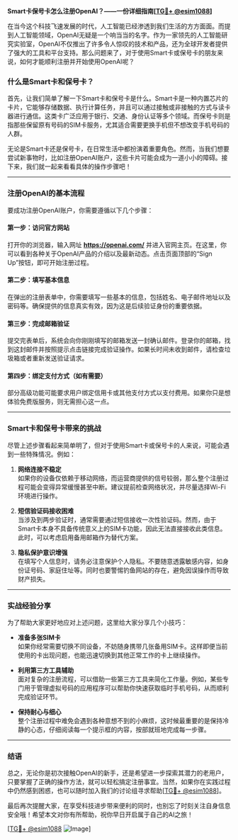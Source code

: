 **Smart卡保号卡怎么注册OpenAI？——一份详细指南[[TG💪+ @esim1088](https://t.me/s/esim1088)]**

在当今这个科技飞速发展的时代，人工智能已经渗透到我们生活的方方面面。而提到人工智能领域，OpenAI无疑是一个响当当的名字。作为一家领先的人工智能研究实验室，OpenAI不仅推出了许多令人惊叹的技术和产品，还为全球开发者提供了强大的工具和平台支持。那么问题来了，对于使用Smart卡或保号卡的朋友来说，如何才能顺利注册并开始使用OpenAI呢？

### 什么是Smart卡和保号卡？

首先，让我们简单了解一下Smart卡和保号卡是什么。Smart卡是一种内置芯片的卡片，它能够存储数据、执行计算任务，并且可以通过接触或非接触的方式与读卡器进行通信。这类卡广泛应用于银行、交通、身份认证等多个领域。而保号卡则是指那些保留原有号码的SIM卡服务，尤其适合需要更换手机但不想改变手机号码的人群。

无论是Smart卡还是保号卡，在日常生活中都扮演着重要角色。然而，当我们想要尝试新事物时，比如注册OpenAI账户，这些卡片可能会成为一道小小的障碍。接下来，我们就一起来看看具体的操作步骤吧！

---

### 注册OpenAI的基本流程

要成功注册OpenAI账户，你需要遵循以下几个步骤：

#### 第一步：访问官方网站
打开你的浏览器，输入网址 **https://openai.com/** 并进入官网主页。在这里，你可以看到各种关于OpenAI产品的介绍以及最新动态。点击页面顶部的“Sign Up”按钮，即可开始注册过程。

#### 第二步：填写基本信息
在弹出的注册表单中，你需要填写一些基本的信息，包括姓名、电子邮件地址以及密码等。确保提供的信息真实有效，因为这是后续验证身份的重要依据。

#### 第三步：完成邮箱验证
提交完表单后，系统会向你刚刚填写的邮箱发送一封确认邮件。登录你的邮箱，找到这封邮件并按照提示点击链接完成验证操作。如果长时间未收到邮件，请检查垃圾箱或者重新发送验证请求。

#### 第四步：绑定支付方式（如有需要）
部分高级功能可能要求用户绑定信用卡或其他支付方式以支付费用。如果你只是想体验免费版服务，则无需担心这一点。

---

### Smart卡和保号卡带来的挑战

尽管上述步骤看起来简单明了，但对于使用Smart卡或保号卡的人来说，可能会遇到一些特殊情况。例如：

1. **网络连接不稳定**  
   如果你的设备仅依赖于移动网络，而运营商提供的信号较弱，那么整个注册过程可能会变得异常缓慢甚至中断。建议提前检查网络状况，并尽量选择Wi-Fi环境进行操作。

2. **短信验证码接收困难**  
   当涉及到两步验证时，通常需要通过短信接收一次性验证码。然而，由于Smart卡本身不具备传统意义上的SIM卡功能，因此无法直接接收此类信息。此时，可以考虑启用备用邮箱作为替代方案。

3. **隐私保护意识增强**  
   在填写个人信息时，请务必注意保护个人隐私。不要随意透露敏感内容，如身份证号码、家庭住址等。同时也要警惕钓鱼网站的存在，避免因误操作而导致财产损失。

---

### 实战经验分享

为了帮助大家更好地应对上述问题，这里给大家分享几个小技巧：

- **准备多张SIM卡**  
  如果你经常需要切换不同设备，不妨随身携带几张备用SIM卡。这样即便当前使用的卡出现问题，也能迅速切换到其他正常工作的卡上继续操作。

- **利用第三方工具辅助**  
  面对复杂的注册流程，可以借助一些第三方工具来简化工作量。例如，某些专门用于管理虚拟号码的应用程序可以帮助你快速获取临时手机号码，从而顺利完成验证环节。

- **保持耐心与细心**  
  整个注册过程中难免会遇到各种意想不到的小麻烦，这时候最重要的是保持冷静的心态，仔细阅读每一个提示框的内容，按部就班地完成每一步骤。

---

### 结语

总之，无论你是初次接触OpenAI的新手，还是希望进一步探索其潜力的老用户，只要掌握了正确的操作方法，就可以轻松搞定注册事宜。当然，如果你在实践过程中仍然感到困惑，也可以随时加入我们的讨论组寻求帮助[[TG💪+ @esim1088](https://t.me/s/esim1088)]。

最后再次提醒大家，在享受科技进步带来便利的同时，也别忘了时刻关注自身信息安全哦！希望本文对你有所帮助，祝你早日开启属于自己的AI之旅！

[[TG💪+ @esim1088](https://t.me/s/esim1088) ![Image](https://i.postimg.cc/4NQfJmqS/Snipaste-2025-05-13-00-14-12.png)]